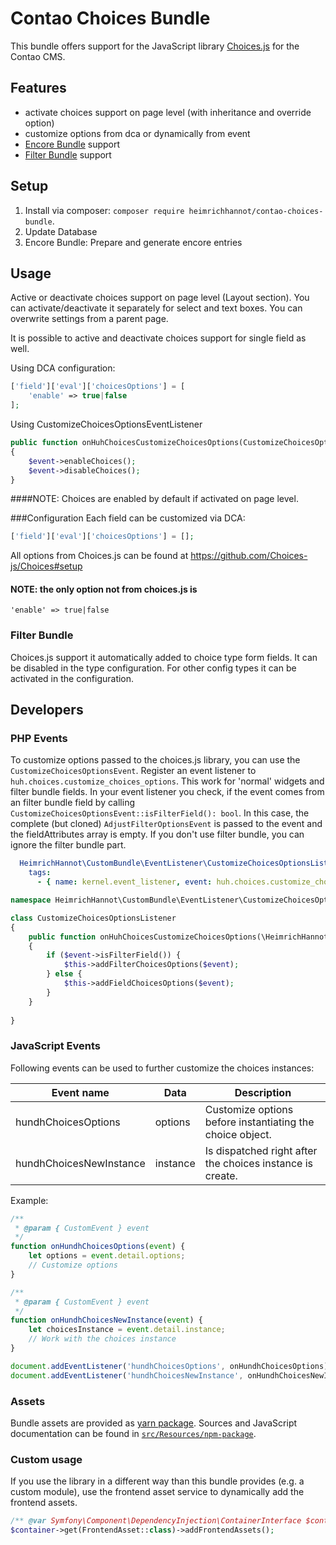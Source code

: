 # Contao Choices Bundle

This bundle offers support for the JavaScript library [Choices.js](https://github.com/jshjohnson/Choices) for the Contao CMS.

## Features

- activate choices support on page level (with inheritance and override option)
- customize options from dca or dynamically from event
- [Encore Bundle](https://github.com/heimrichhannot/contao-encore-bundle) support
- [Filter Bundle](https://github.com/heimrichhannot/contao-filter-bundle) support


## Setup

1. Install via composer: `composer require heimrichhannot/contao-choices-bundle`.
1. Update Database
1. Encore Bundle: Prepare and generate encore entries

## Usage

Active or deactivate choices support on page level (Layout section). You can activate/deactivate it separately for select and text boxes. You can overwrite settings from a parent page.

It is possible to active and deactivate choices support for single field as well. 

Using DCA configuration:
```php
['field']['eval']['choicesOptions'] = [
    'enable' => true|false
];
```

Using CustomizeChoicesOptionsEventListener
```php
public function onHuhChoicesCustomizeChoicesOptions(CustomizeChoicesOptionsEvent $event)
{
    $event->enableChoices();
    $event->disableChoices();
}
```

####NOTE: Choices are enabled by default if activated on page level.

###Configuration
Each field can be customized via DCA:
```php
['field']['eval']['choicesOptions'] = [];
```
All options from Choices.js can be found at https://github.com/Choices-js/Choices#setup

#### NOTE: the only option not from choices.js is 
```'enable' => true|false```

### Filter Bundle

Choices.js support it automatically added to choice type form fields. It can be disabled in the type configuration. For other config types it can be activated in the configuration.

## Developers

### PHP Events

To customize options passed to the choices.js library, you can use the `CustomizeChoicesOptionsEvent`. Register an event listener to `huh.choices.customize_choices_options`. This work for 'normal' widgets and filter bundle fields. In your event listener you check, if the event comes from an filter bundle field by calling `CustomizeChoicesOptionsEvent::isFilterField(): bool`. In this case, the complete (but cloned) `AdjustFilterOptionsEvent` is passed to the event and the fieldAttributes array is empty. If you don't use filter bundle, you can ignore the filter bundle part.

```yaml
  HeimrichHannot\CustomBundle\EventListener\CustomizeChoicesOptionsListener:
    tags:
      - { name: kernel.event_listener, event: huh.choices.customize_choices_options }
```

```php
namespace HeimrichHannot\CustomBundle\EventListener\CustomizeChoicesOptionsListener;

class CustomizeChoicesOptionsListener
{
    public function onHuhChoicesCustomizeChoicesOptions(\HeimrichHannot\ChoicesBundle\Event\CustomizeChoicesOptionsEvent $event)
    {
        if ($event->isFilterField()) {
            $this->addFilterChoicesOptions($event);
        } else {
            $this->addFieldChoicesOptions($event);
        }       
    }
       
}
```

### JavaScript Events

Following events can be used to further customize the choices instances: 

Event name | Data | Description
---------- | ---- | -----------
hundhChoicesOptions | options | Customize options before instantiating the choice object.
hundhChoicesNewInstance | instance | Is dispatched right after the choices instance is create.

Example:

```javascript
/**
 * @param { CustomEvent } event
 */
function onHundhChoicesOptions(event) {
    let options = event.detail.options;
    // Customize options
}

/**
 * @param { CustomEvent } event
 */
function onHundhChoicesNewInstance(event) {
    let choicesInstance = event.detail.instance;
    // Work with the choices instance
}

document.addEventListener('hundhChoicesOptions', onHundhChoicesOptions);
document.addEventListener('hundhChoicesNewInstance', onHundhChoicesNewInstance);

```

### Assets

Bundle assets are provided as [yarn package](https://yarn.pm/@hundh/contao-choices-bundle). Sources and JavaScript documentation can be found in [`src/Resources/npm-package`](https://github.com/heimrichhannot/contao-choices-bundle/tree/master/src/Resources/npm-package).

### Custom usage
If you use the library in a different way than this bundle provides (e.g. a custom module), use the frontend asset service to dynamically add the frontend assets. 

```php
/** @var Symfony\Component\DependencyInjection\ContainerInterface $container **/
$container->get(FrontendAsset::class)->addFrontendAssets();
```

